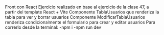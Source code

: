 Front con React
Ejercicio realizado en base al ejercicio de la clase 47, a partir del template React + Vite
Componente TablaUsuarios que renderiza la tabla para ver y borrar usuarios
Componente ModificarTablaUsuarios renderiza condicionalmente el formulario para crear y editar usuarios
Para correrlo desde la terminal:
-npm i
-npm run dev
